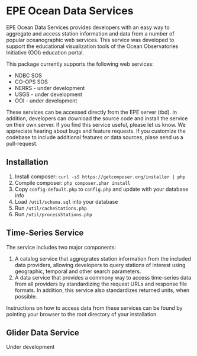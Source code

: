 # EPE Ocean Data Services

EPE Ocean Data Services provides developers with an easy way to aggregate and access station information and data from a number of popular oceanographic web services.  This service was developed to support the educational visualization tools of the Ocean Observatories Initiative (OOI) education portal.

This package currently supports the following web services:

* NDBC SOS
* CO-OPS SOS
* NERRS - under development
* USGS - under development
* OOI - under development

These services can be accessed directly from the EPE server (tbd).  In addition, developers can download the source code and install the service on their own server.  If you find this service useful, please let us know.  We appreciate hearing about bugs and feature requests.  If you customize the codebase to include additional features or data sources, plase send us a pull-request.

## Installation

1. Install composer:  `curl -sS https://getcomposer.org/installer | php`
2. Compile composer: `php composer.phar install`
3. Copy `config-default.php` to `config.php` and update with your database info
4. Load `/util/schema.sql` into your database
5. Run `/util/cacheStations.php`
6. Run `/util/processStations.php`

## Time-Series Service

The service includes two major components: 

1. A catalog service that aggregrates station information from the included data providers, allowing developers to query stations of interest using geographic, temporal and other search parameters.
2. A data service that provides a commony way to access time-series data from all providers by standardizing the request URLs and response file formats.  In addition, this service also standardizes returned units, when possible.

Instructions on how to access data from these services can be found by pointing your browser to the root directory of your installation.

## Glider Data Service

Under development

